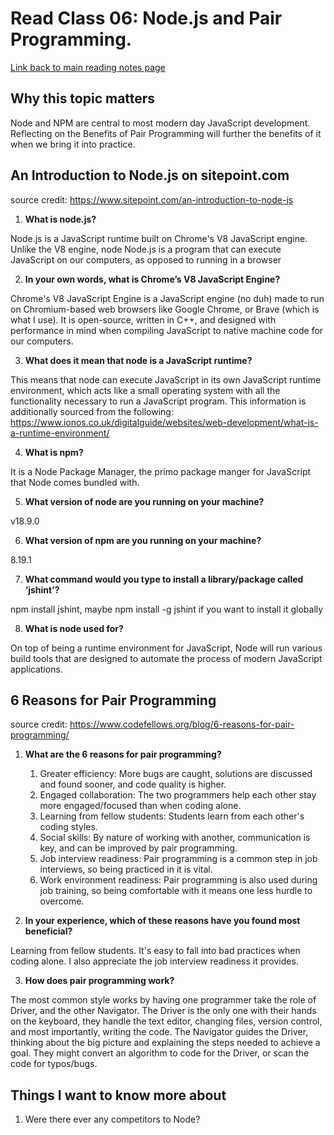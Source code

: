 # Read Class 06: Node.js and Pair Programming.
  [Link back to main reading notes page](https://julian-gallegos.github.io/reading-notes/)


## Why this topic matters

Node and NPM are central to most modern day JavaScript development. Reflecting on the Benefits of Pair Programming will further the benefits of it when we bring it into practice.


## An Introduction to Node.js on sitepoint.com

source credit: https://www.sitepoint.com/an-introduction-to-node-js
   
   
   1. **What is node.js?**

Node.js is a JavaScript runtime built on Chrome's V8 JavaScript engine. Unlike the V8 engine, node Node.js is a program that can execute JavaScript on our computers, as opposed to running in a browser

   
   2. **In your own words, what is Chrome’s V8 JavaScript Engine?**

Chrome's V8 JavaScript Engine is a JavaScript engine (no duh) made to run on Chromium-based web browsers like Google Chrome, or Brave (which is what I use). It is open-source, written in C++, and designed with performance in mind when compiling JavaScript to native machine code for our computers.


   3. **What does it mean that node is a JavaScript runtime?**


This means that node can execute JavaScript in its own JavaScript runtime environment, which acts like a small operating system with all the functionality necessary to run a JavaScript program.
This information is additionally sourced from the following: https://www.ionos.co.uk/digitalguide/websites/web-development/what-is-a-runtime-environment/

   4. **What is npm?**
     
It is a Node Package Manager, the primo package manger for JavaScript that Node comes bundled with.


   5. **What version of node are you running on your machine?**
   
v18.9.0
   
   
   6. **What version of npm are you running on your machine?**
   
8.19.1
   
   
   7. **What command would you type to install a library/package called ‘jshint’?**
   
npm install jshint, maybe npm install -g jshint if you want to install it globally
   
   
   8. **What is node used for?**

On top of being a runtime environment for JavaScript, Node will run various build tools that are designed to automate the process of modern JavaScript applications.


## 6 Reasons for Pair Programming

source credit: https://www.codefellows.org/blog/6-reasons-for-pair-programming/
   1. **What are the 6 reasons for pair programming?**

      1. Greater efficiency:  More bugs are caught, solutions are discussed and found sooner, and code quality is higher.
      2. Engaged collaboration: The two programmers help each other stay more engaged/focused than when coding alone. 
      3. Learning from fellow students: Students learn from each other's coding styles.
      4. Social skills: By nature of working with another, communication is key, and can be improved by pair programming.
      5. Job interview readiness: Pair programming is a common step in job interviews, so being practiced in it is vital.
      6. Work environment readiness:  Pair programming is also used during job training, so being comfortable with it means one less hurdle to overcome.


   2. **In your experience, which of these reasons have you found most beneficial?**

Learning from fellow students. It's easy to fall into bad practices when coding alone. I also appreciate the job interview readiness it provides.


   3. **How does pair programming work?**

The most common style works by having one programmer take the role of Driver, and the other Navigator. The Driver is the only one with their hands on the keyboard, they handle the text editor, changing files, version control, and most importantly, writing the code. The Navigator guides the Driver, thinking about the big picture and explaining the steps needed to achieve a goal. They might convert an algorithm to code for the Driver, or scan the code for typos/bugs.


## Things I want to know more about
   1. Were there ever any competitors to Node?
